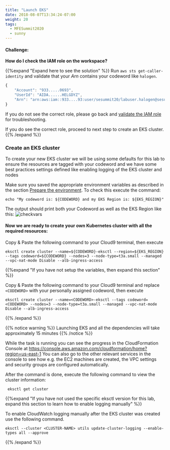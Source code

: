 ```yaml
---
title: "Launch EKS"
date: 2018-08-07T13:34:24-07:00
weight: 20
tags:
  - MFESummit2020
  - sunny
---
```



#### Challenge:
**How do I check the IAM role on the workspace?**

{{%expand "Expand here to see the solution" %}}
Run `aws sts get-caller-identity` and validate that your _Arn_ contains your codeword like `halogen`.

```javascript
{
    "Account": "933.....0693", 
    "UserId": "AIDA......HELGDYZ", 
    "Arn": "arn:aws:iam::933....93:user/sesummit20/labuser.halogen@sesummit20.net"
}
```

If you do not see the correct role, please go back and [validate the IAM role](/020_prerequisites/workspaceiam/#validate-the-iam-role) for troubleshooting.

If you do see the correct role, proceed to next step to create an EKS cluster.
{{% /expand %}}

### Create an EKS cluster

To create your new EKS cluster we will be using some defaults for this lab to ensure the resources are tagged with your codeword and we have some best practices settings defined like enabling logging of the EKS cluster and nodes 


Make sure you saved the appropriate environment variables as described in the section [Prepare the environment](/020_prerequisites/environment).
To check this execute the command:
```
echo "My codeword is: ${CODEWORD} and my EKS Region is: ${EKS_REGION}"
``` 

The output should print both your Codeword as well as the EKS Region like this:
![checkvars](/images/mfe/checkvars.png?classes=border,shadow)

#### Now we are ready to create your own Kubernetes cluster with all the required resources:

Copy & Paste the following command to your Cloud9 terminal, then execute
```
eksctl create cluster --name=${CODEWORD}-eksctl --region=${EKS_REGION} --tags codeword=${CODEWORD} --nodes=3 --node-type=t3a.small --managed --vpc-nat-mode Disable --alb-ingress-access
```

{{%expand "If you have not setup the variables, then expand this section" %}}

Copy & Paste the following command to your Cloud9 terminal and replace `<CODEWORD>` with your personally assigned codeword, then execute

```
eksctl create cluster --name=<CODEWORD>-eksctl --tags codeword=<CODEWORD> --nodes=3 --node-type=t3a.small --managed --vpc-nat-mode Disable --alb-ingress-access
```

{{% /expand %}}

{{% notice warning %}}
Launching EKS and all the dependencies will take approximately 15 minutes
{{% /notice %}}


While the task is running you can see the progress in the CloudFormation Console at https://console.aws.amazon.com/cloudformation/home?region=us-east-1
You can also go to the other relevant services in the console to see how e.g. the EC2 machines are created, the VPC settings and security groups are configured automatically.

After the command is done, execute the following command to view the cluster information:
```
 eksctl get cluster
```

{{%expand "If you have not used the specific eksctl version for this lab, expand this section to learn how to enable logging manually" %}}

To enable CloudWatch logging manually after the EKS cluster was created use the following command.
 ```
eksctl --cluster <CLUSTER-NAME> utils update-cluster-logging --enable-types all --approve
```
{{% /expand %}}

